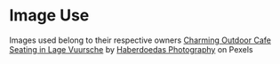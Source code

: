 # Image Use
Images used belong to their respective owners
[Charming Outdoor Cafe Seating in Lage Vuursche](https://www.pexels.com/photo/charming-outdoor-cafe-seating-in-lage-vuursche-33239717/) by [Haberdoedas Photography](https://www.pexels.com/@haberdoedas/) on Pexels
